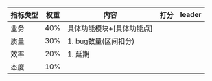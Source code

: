 #


|指标类型|权重|内容|打分|leader|
|-|-|-|-|-|
|业务|40%|具体功能模块+[具体功能点]|||
|质量|30%|1. bug数量(区间扣分)</br>|||
|效率|20%|1. 延期|||
|态度|10%||||

